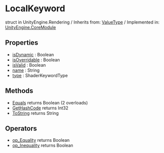 # LocalKeyword
struct in UnityEngine.Rendering
 / Inherits from: <a href="https://docs.unity3d.com/6000.0/Documentation/ScriptReference/ValueType.html" target="_blank">ValueType</a> / Implemented in: <a href="https://docs.unity3d.com/6000.0/Documentation/ScriptReference/UnityEngine.CoreModule.html" target="_blank">UnityEngine.CoreModule</a>
## Properties
- <a href="https://docs.unity3d.com/6000.0/Documentation/ScriptReference/LocalKeyword-isDynamic.html" target="_blank">isDynamic</a> : Boolean
- <a href="https://docs.unity3d.com/6000.0/Documentation/ScriptReference/LocalKeyword-isOverridable.html" target="_blank">isOverridable</a> : Boolean
- <a href="https://docs.unity3d.com/6000.0/Documentation/ScriptReference/LocalKeyword-isValid.html" target="_blank">isValid</a> : Boolean
- <a href="https://docs.unity3d.com/6000.0/Documentation/ScriptReference/LocalKeyword-name.html" target="_blank">name</a> : String
- <a href="https://docs.unity3d.com/6000.0/Documentation/ScriptReference/LocalKeyword-type.html" target="_blank">type</a> : ShaderKeywordType
## Methods
- <a href="https://docs.unity3d.com/6000.0/Documentation/ScriptReference/LocalKeyword.Equals.html" target="_blank">Equals</a> returns Boolean (2 overloads)
- <a href="https://docs.unity3d.com/6000.0/Documentation/ScriptReference/LocalKeyword.GetHashCode.html" target="_blank">GetHashCode</a> returns Int32
- <a href="https://docs.unity3d.com/6000.0/Documentation/ScriptReference/LocalKeyword.ToString.html" target="_blank">ToString</a> returns String
## Operators
- <a href="https://docs.unity3d.com/6000.0/Documentation/ScriptReference/LocalKeyword.op_Equality.html" target="_blank">op_Equality</a> returns Boolean
- <a href="https://docs.unity3d.com/6000.0/Documentation/ScriptReference/LocalKeyword.op_Inequality.html" target="_blank">op_Inequality</a> returns Boolean
